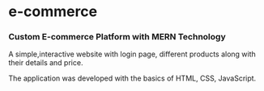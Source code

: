 # e-commerce
<h3>Custom E-commerce Platform with MERN Technology</h3>
<p>A simple,interactive website with login page, different products along with their details and price.</p>
<p>The application was developed with the basics of HTML, CSS, JavaScript.</p>
